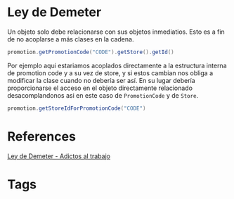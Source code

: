 # Ley de Demeter
Un objeto solo debe relacionarse con sus objetos inmediatios. Esto es a fin de no acoplarse a más clases en la cadena.

```java
promotion.getPromotionCode("CODE").getStore().getId()
```

Por ejemplo aqui estariamos acoplados directamente a la estructura interna de promotion code y a su vez de store, y si estos cambian nos obliga a modificar la clase cuando no debería ser así. En su lugar debería proporcionarse el acceso en el objeto directamente relacionado desacomplandonos asi en este caso de `PromotionCode` y de `Store`.

```java
promotion.getStoreIdForPromotionCode("CODE")
```


# References
[Ley de Demeter - Adictos al trabajo](https://www.adictosaltrabajo.com/2015/07/24/ley-de-demeter/)



# Tags